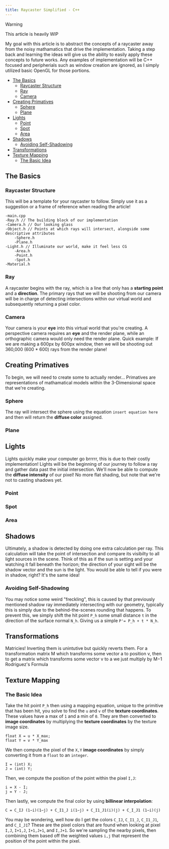 ```yaml
---
title: Raycaster Simplified - C++
---
```

> [!WARNING]
> This article is heavily WIP

My goal with this article is to abstract the concepts of a raycaster away from the noisy mathamatics that drive the implementation. Taking a step back and learning the ideas will give us the ability to easily apply these concepts to future works. Any examples of implementation will be C++ focused and peripherials such as window creation are ignored, as I simply utilized basic OpenGL for those portions. 
- [The Basics](#the-basics)
  - [Raycaster Structure](#raycaster-structure)
  - [Ray](#ray)
  - [Camera](#camera)
- [Creating Primatives](#creating-primatives)
  - [Sphere](#sphere)
  - [Plane](#plane)
- [Lights](#lights)
  - [Point](#point)
  - [Spot](#spot)
  - [Area](#area)
- [Shadows](#shadows)
  - [Avoiding Self-Shadowing](#avoiding-self-shadowing)
- [Transformations](#transformations)
- [Texture Mapping](#texture-mapping)
  - [The Basic Idea](#the-basic-idea)

## The Basics
### Raycaster Structure
This will be a template for your raycaster to follow. Simply use it as a suggestion or a frame of reference when reading the article!
```
-main.cpp
-Ray.h // The building block of our implementation
-Camera.h // Our looking glass
-Object.h // Points at which rays will intersect, alongside some descriptive attributes
    -Sphere.h
    -Plane.h
-Light.h // Illuminate our world, make it feel less CG
    -Area.h
    -Point.h
    -Spot.h
-Material.h
```
### Ray
A raycaster begins with the ray, which is a line that only has a **starting point** and a **direction**. The primary rays that we will be shooting from our camera will be in charge of detecting intersections within our virtual world and subsequently returning a pixel color.
### Camera
Your camera is your **eye** into this virtual world that you're creating. A perspective camera requires an **eye** and the render plane, while an orthographic camera would only need the render plane.
Quick example: If we are making a 600px by 600px window, then we will be shooting out 360,000 (600 * 600) rays from the render plane! 
## Creating Primatives
To begin, we will need to create some to actually render... Primatives are representations of mathamatical models within the 3-Dimensional space that we're creating.
### Sphere
The ray will intersect the sphere using the equation `insert equation here` and then will return the **diffuse color** assigned. 
### Plane
## Lights
Lights quickly make your computer go brrrrr, this is due to their costly implementation! Lights will be the beginning of our journey to follow a ray and gather data past the initial intersection. We'll now be able to compute the **diffuse intensity** of our pixel! No more flat shading, but note that we're not to casting shadows yet. 
### Point 
### Spot
### Area

## Shadows
Ultimately, a shadow is detected by doing one extra calculation per ray. This calculation will take the point of intersection and compare its visibilty to all light sources in the scene. Think of this as if the sun is setting and your watching it fall beneath the horizon; the direction of your sight will be the shadow vector and the sun is the light. You would be able to tell if you were in shadow, right? It's the same idea! 
### Avoiding Self-Shadowing
You may notice some weird "freckling", this is caused by that previously mentioned shadow ray immediately intersecting with our geometry, typically this is simply due to the behind-the-scenes rounding that happens. To prevent this, we simply shift the hit point `P_h` some small distance `t` in the direction of the surface normal `N_h`. Giving us a simple `P'= P_h + t * N_h`.  
## Transformations
Matricies! Inverting them is unintutive but quickly reverts them. For a transformation matrix M which transforms some vector a to position v, then to get a matrix which transforms some vector v to a we just multiply by M−1
Rodriguez's Formula

## Texture Mapping
### The Basic Idea
Take the hit point `P_h` then using a mapping equation, unique to the primitive that has been hit, you solve to find the `u` and `v` of the **texture coordinates**. These values have a max of `1` and a min of `0`. They are then converted to **image coordinates** by multiplying the **texture coordinates** by the texture image size. 
```
float X = u * X_max;
float Y = v * Y_max
```
We then compute the pixel of the `X,Y` **image coordinates** by simply converting it from a `float` to an `integer`.
```
I = (int) X;
J = (int) Y;
```
Then, we compute the position of the point within the pixel `I,J`:
```
i = X - I;
j = Y - J;
```
Then lastly, we compute the final color by using **billinear interpolation**:
```
C = C_IJ (1−i)(1−j) + C_I1_J i(1−j) + C_I1_J1(i)(j) + C_I_J1 (1−i)(j)
```
You may be wondering, well how do I get the colors `C_IJ`, `C_I1_J`, `C_I1_J1`, and `C_I_J1`? These are the pixel colors that are found when looking at pixel `I,J`, `I+1,J`, `I+1,J+1`, and `I,J+1`. So we're sampling the nearby pixels, then combining them based off the weighted values `i,j` that represent the position of the point within the pixel.
